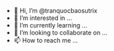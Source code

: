 - 👋 Hi, I’m @tranquocbaosutrix
- 👀 I’m interested in ...
- 🌱 I’m currently learning ...
- 💞️ I’m looking to collaborate on ...
- 📫 How to reach me ...

<!---
tranquocbaosutrix/tranquocbaosutrix is a ✨ special ✨ repository because its `README.md` (this file) appears on your GitHub profile.
You can click the Preview link to take a look at your changes.
--->
